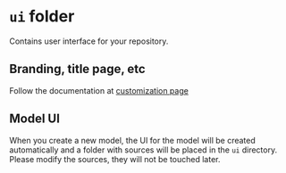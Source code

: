 # `ui` folder

Contains user interface for your repository.

## Branding, title page, etc

Follow the documentation at [customization page](https://nrp-cz.github.io/docs/customize)

## Model UI

When you create a new model, the UI for the model will be created automatically
and a folder with sources will be placed in the `ui` directory.
Please modify the sources, they will not be touched later.

